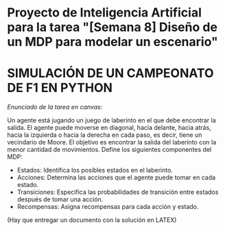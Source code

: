 # Proyecto de Inteligencia Artificial para la tarea "[Semana 8] Diseño de un MDP para modelar un escenario"

# SIMULACIÓN DE UN CAMPEONATO DE F1 EN PYTHON

*Enunciado de la tarea en canvas:*

Un agente está jugando un juego de laberinto en el que debe encontrar la salida. El agente puede moverse en diagonal, hacia delante, hacia atrás, hacia la izquierda o hacia la derecha en cada paso, es decir, tiene un vecindario de Moore. El objetivo es encontrar la salida del laberinto con la menor cantidad de movimientos.
Define los siguientes componentes del MDP:
- Estados: Identifica los posibles estados en el laberinto.
- Acciones: Determina las acciones que el agente puede tomar en cada estado.
- Transiciones: Especifica las probabilidades de transición entre estados después de tomar una acción.
- Recompensas: Asigna recompensas para cada acción y estado.

(Hay que entregar un documento con la solución en LATEX)
